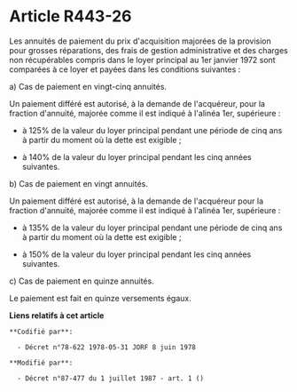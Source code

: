 # Article R443-26

Les annuités de paiement du prix d'acquisition majorées de la provision pour grosses réparations, des frais de gestion
administrative et des charges non récupérables compris dans le loyer principal au 1er janvier 1972 sont comparées à ce loyer
et payées dans les conditions suivantes :

a) Cas de paiement en vingt-cinq annuités.

Un paiement différé est autorisé, à la demande de l'acquéreur, pour la fraction d'annuité, majorée comme il est indiqué à
l'alinéa 1er, supérieure :

- à 125% de la valeur du loyer principal pendant une période de cinq ans à partir du moment où la dette est exigible ;

- à 140% de la valeur du loyer principal pendant les cinq années suivantes.

b) Cas de paiement en vingt annuités.

Un paiement différé est autorisé, à la demande de l'acquéreur pour la fraction d'annuité, majorée comme il est indiqué à
l'alinéa 1er, supérieure :

- à 135% de la valeur du loyer principal pendant une période de cinq ans à partir du moment où la dette est exigible ;

- à 150% de la valeur du loyer principal pendant les cinq années suivantes.

c) Cas de paiement en quinze annuités.

Le paiement est fait en quinze versements égaux.

**Liens relatifs à cet article**

	**Codifié par**:

	  - Décret n°78-622 1978-05-31 JORF 8 juin 1978

	**Modifié par**:

	  - Décret n°87-477 du 1 juillet 1987 - art. 1 ()

